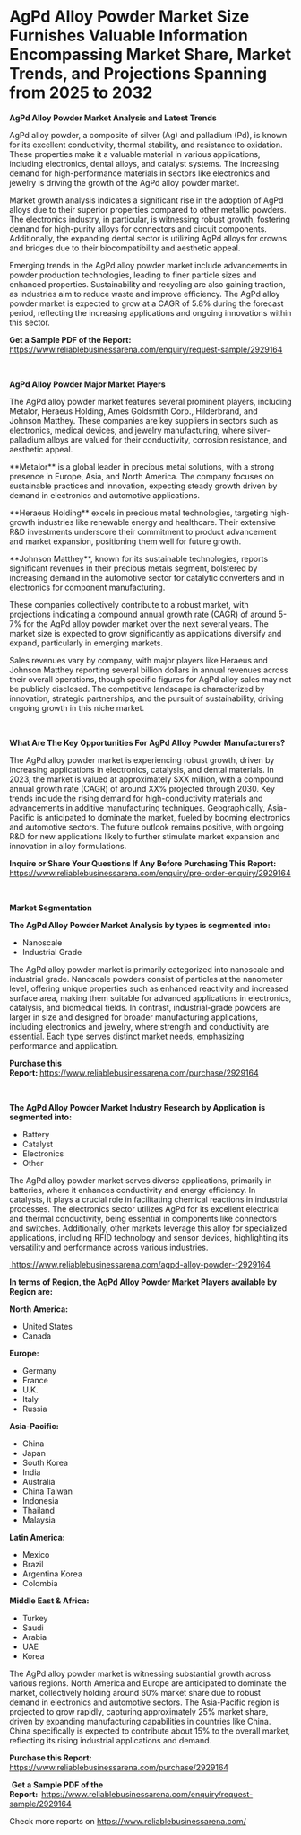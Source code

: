 <p><h1>AgPd Alloy Powder Market Size Furnishes Valuable Information Encompassing Market Share, Market Trends, and Projections Spanning from 2025 to 2032</h1></p><p><strong>AgPd Alloy Powder Market Analysis and Latest Trends</strong></p>
<p><p>AgPd alloy powder, a composite of silver (Ag) and palladium (Pd), is known for its excellent conductivity, thermal stability, and resistance to oxidation. These properties make it a valuable material in various applications, including electronics, dental alloys, and catalyst systems. The increasing demand for high-performance materials in sectors like electronics and jewelry is driving the growth of the AgPd alloy powder market.</p><p>Market growth analysis indicates a significant rise in the adoption of AgPd alloys due to their superior properties compared to other metallic powders. The electronics industry, in particular, is witnessing robust growth, fostering demand for high-purity alloys for connectors and circuit components. Additionally, the expanding dental sector is utilizing AgPd alloys for crowns and bridges due to their biocompatibility and aesthetic appeal.</p><p>Emerging trends in the AgPd alloy powder market include advancements in powder production technologies, leading to finer particle sizes and enhanced properties. Sustainability and recycling are also gaining traction, as industries aim to reduce waste and improve efficiency. The AgPd alloy powder market is expected to grow at a CAGR of 5.8% during the forecast period, reflecting the increasing applications and ongoing innovations within this sector.</p></p>
<p><strong>Get a Sample PDF of the Report:&nbsp;</strong> <a href="https://www.reliablebusinessarena.com/enquiry/request-sample/2929164?utm_campaign=3212&utm_medium=2&utm_source=Github&utm_content=ia&utm_term=12032025&utm_id=agpd-alloy-powder">https://www.reliablebusinessarena.com/enquiry/request-sample/2929164</a></p>
<p>&nbsp;</p>
<p><strong>AgPd Alloy Powder Major Market Players</strong></p>
<p><p>The AgPd alloy powder market features several prominent players, including Metalor, Heraeus Holding, Ames Goldsmith Corp., Hilderbrand, and Johnson Matthey. These companies are key suppliers in sectors such as electronics, medical devices, and jewelry manufacturing, where silver-palladium alloys are valued for their conductivity, corrosion resistance, and aesthetic appeal.</p><p>**Metalor** is a global leader in precious metal solutions, with a strong presence in Europe, Asia, and North America. The company focuses on sustainable practices and innovation, expecting steady growth driven by demand in electronics and automotive applications.</p><p>**Heraeus Holding** excels in precious metal technologies, targeting high-growth industries like renewable energy and healthcare. Their extensive R&D investments underscore their commitment to product advancement and market expansion, positioning them well for future growth.</p><p>**Johnson Matthey**, known for its sustainable technologies, reports significant revenues in their precious metals segment, bolstered by increasing demand in the automotive sector for catalytic converters and in electronics for component manufacturing.</p><p>These companies collectively contribute to a robust market, with projections indicating a compound annual growth rate (CAGR) of around 5-7% for the AgPd alloy powder market over the next several years. The market size is expected to grow significantly as applications diversify and expand, particularly in emerging markets.</p><p>Sales revenues vary by company, with major players like Heraeus and Johnson Matthey reporting several billion dollars in annual revenues across their overall operations, though specific figures for AgPd alloy sales may not be publicly disclosed. The competitive landscape is characterized by innovation, strategic partnerships, and the pursuit of sustainability, driving ongoing growth in this niche market.</p></p>
<p>&nbsp;</p>
<p><strong>What Are The Key Opportunities For AgPd Alloy Powder Manufacturers?</strong></p>
<p><p>The AgPd alloy powder market is experiencing robust growth, driven by increasing applications in electronics, catalysis, and dental materials. In 2023, the market is valued at approximately $XX million, with a compound annual growth rate (CAGR) of around XX% projected through 2030. Key trends include the rising demand for high-conductivity materials and advancements in additive manufacturing techniques. Geographically, Asia-Pacific is anticipated to dominate the market, fueled by booming electronics and automotive sectors. The future outlook remains positive, with ongoing R&D for new applications likely to further stimulate market expansion and innovation in alloy formulations.</p></p>
<p><strong>Inquire or Share Your Questions If Any Before Purchasing This Report:</strong> <a href="https://www.reliablebusinessarena.com/enquiry/pre-order-enquiry/2929164?utm_campaign=3212&utm_medium=2&utm_source=Github&utm_content=ia&utm_term=12032025&utm_id=agpd-alloy-powder">https://www.reliablebusinessarena.com/enquiry/pre-order-enquiry/2929164</a></p>
<p>&nbsp;</p>
<p><strong>Market Segmentation</strong></p>
<p><strong>The AgPd Alloy Powder Market Analysis by types is segmented into:</strong></p>
<p><ul><li>Nanoscale</li><li>Industrial Grade</li></ul></p>
<p><p>The AgPd alloy powder market is primarily categorized into nanoscale and industrial grade. Nanoscale powders consist of particles at the nanometer level, offering unique properties such as enhanced reactivity and increased surface area, making them suitable for advanced applications in electronics, catalysis, and biomedical fields. In contrast, industrial-grade powders are larger in size and designed for broader manufacturing applications, including electronics and jewelry, where strength and conductivity are essential. Each type serves distinct market needs, emphasizing performance and application.</p></p>
<p><strong>Purchase this Report:&nbsp;</strong><a href="https://www.reliablebusinessarena.com/purchase/2929164?utm_campaign=3212&utm_medium=2&utm_source=Github&utm_content=ia&utm_term=12032025&utm_id=agpd-alloy-powder">https://www.reliablebusinessarena.com/purchase/2929164</a></p>
<p>&nbsp;</p>
<p><strong>The AgPd Alloy Powder Market Industry Research by Application is segmented into:</strong></p>
<p><ul><li>Battery</li><li>Catalyst</li><li>Electronics</li><li>Other</li></ul></p>
<p><p>The AgPd alloy powder market serves diverse applications, primarily in batteries, where it enhances conductivity and energy efficiency. In catalysts, it plays a crucial role in facilitating chemical reactions in industrial processes. The electronics sector utilizes AgPd for its excellent electrical and thermal conductivity, being essential in components like connectors and switches. Additionally, other markets leverage this alloy for specialized applications, including RFID technology and sensor devices, highlighting its versatility and performance across various industries.</p></p>
<p><a href="https://www.reliablebusinessarena.com/agpd-alloy-powder-r2929164?utm_campaign=3212&utm_medium=2&utm_source=Github&utm_content=ia&utm_term=12032025&utm_id=agpd-alloy-powder">&nbsp;https://www.reliablebusinessarena.com/agpd-alloy-powder-r2929164</a></p>
<p><strong>In terms of Region, the AgPd Alloy Powder Market Players available by Region are:</strong></p>
<p>
    <p> <strong> North America: </strong>
        <ul>
            <li>United States</li>
            <li>Canada</li>
        </ul>
        </p> 
    <p> <strong> Europe: </strong>
        <ul>
            <li>Germany</li>
            <li>France</li>
            <li>U.K.</li>
            <li>Italy</li>
            <li>Russia</li>
        </ul>
        </p> 
    <p> <strong> Asia-Pacific: </strong>
        <ul>
            <li>China</li>
            <li>Japan</li>
            <li>South Korea</li>
            <li>India</li>
            <li>Australia</li>
            <li>China Taiwan</li>
            <li>Indonesia</li>
            <li>Thailand</li>
            <li>Malaysia</li>
        </ul>
        </p> 
    <p> <strong> Latin America: </strong>
        <ul>
            <li>Mexico</li>
            <li>Brazil</li>
            <li>Argentina Korea</li>
            <li>Colombia</li>
        </ul>
        </p> 
    <p> <strong> Middle East & Africa: </strong>
        <ul>
            <li>Turkey</li>
            <li>Saudi</li>
            <li>Arabia</li>
            <li>UAE</li>
            <li>Korea</li>
        </ul>
    </p>
    </p>
<p><p>The AgPd alloy powder market is witnessing substantial growth across various regions. North America and Europe are anticipated to dominate the market, collectively holding around 60% market share due to robust demand in electronics and automotive sectors. The Asia-Pacific region is projected to grow rapidly, capturing approximately 25% market share, driven by expanding manufacturing capabilities in countries like China. China specifically is expected to contribute about 15% to the overall market, reflecting its rising industrial applications and demand.</p></p>
<p><strong>Purchase this Report: </strong><a href="https://www.reliablebusinessarena.com/purchase/2929164?utm_campaign=3212&utm_medium=2&utm_source=Github&utm_content=ia&utm_term=12032025&utm_id=agpd-alloy-powder">https://www.reliablebusinessarena.com/purchase/2929164</a></p>
<p>&nbsp;<strong>Get a Sample PDF of the Report:&nbsp;&nbsp;</strong><a href="https://www.reliablebusinessarena.com/enquiry/request-sample/2929164?utm_campaign=3212&utm_medium=2&utm_source=Github&utm_content=ia&utm_term=12032025&utm_id=agpd-alloy-powder">https://www.reliablebusinessarena.com/enquiry/request-sample/2929164</a></p>
<p><strong></strong></p>
<p>Check more reports on <a href="https://www.reliablebusinessarena.com/?utm_campaign=3212&utm_medium=2&utm_source=Github&utm_content=ia&utm_term=12032025&utm_id=agpd-alloy-powder">https://www.reliablebusinessarena.com/</a></p>
